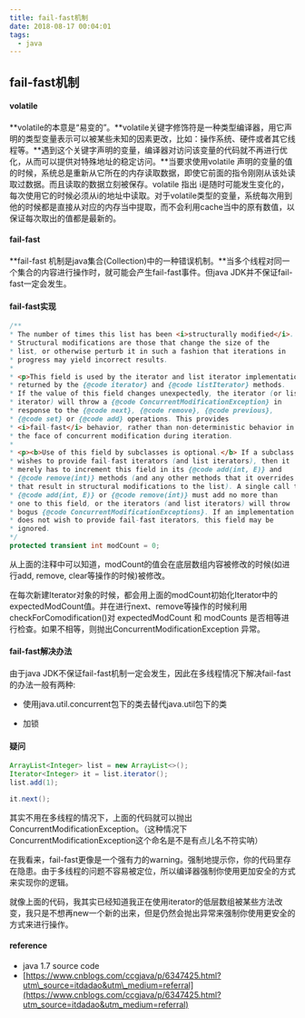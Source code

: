 ```yaml
---
title: fail-fast机制
date: 2018-08-17 00:04:01
tags:
  - java
---
```



## fail-fast机制

#### **volatile**

**volatile的本意是“易变的”。**volatile关键字修饰符是一种类型编译器，用它声明的类型变量表示可以被某些未知的因素更改，比如：操作系统、硬件或者其它线程等。**遇到这个关键字声明的变量，编译器对访问该变量的代码就不再进行优化，从而可以提供对特殊地址的稳定访问。**当要求使用volatile 声明的变量的值的时候，系统总是重新从它所在的内存读取数据，即使它前面的指令刚刚从该处读取过数据。而且读取的数据立刻被保存。volatile 指出 i是随时可能发生变化的，每次使用它的时候必须从i的地址中读取。对于volatile类型的变量，系统每次用到他的时候都是直接从对应的内存当中提取，而不会利用cache当中的原有数值，以保证每次取出的值都是最新的。

#### fail-fast

**fail-fast 机制是java集合\(Collection\)中的一种错误机制。**当多个线程对同一个集合的内容进行操作时，就可能会产生fail-fast事件。但java JDK并不保证fail-fast一定会发生。

#### fail-fast实现

```java
/**
* The number of times this list has been <i>structurally modified</i>.
* Structural modifications are those that change the size of the
* list, or otherwise perturb it in such a fashion that iterations in
* progress may yield incorrect results.
*
* <p>This field is used by the iterator and list iterator implementation
* returned by the {@code iterator} and {@code listIterator} methods.
* If the value of this field changes unexpectedly, the iterator (or list
* iterator) will throw a {@code ConcurrentModificationException} in
* response to the {@code next}, {@code remove}, {@code previous},
* {@code set} or {@code add} operations. This provides
* <i>fail-fast</i> behavior, rather than non-deterministic behavior in
* the face of concurrent modification during iteration.
*
* <p><b>Use of this field by subclasses is optional.</b> If a subclass
* wishes to provide fail-fast iterators (and list iterators), then it
* merely has to increment this field in its {@code add(int, E)} and
* {@code remove(int)} methods (and any other methods that it overrides
* that result in structural modifications to the list). A single call to
* {@code add(int, E)} or {@code remove(int)} must add no more than
* one to this field, or the iterators (and list iterators) will throw
* bogus {@code ConcurrentModificationExceptions}. If an implementation
* does not wish to provide fail-fast iterators, this field may be
* ignored.
*/
protected transient int modCount = 0;
```

从上面的注释中可以知道，modCount的值会在底层数组内容被修改的时候(如进行add, remove, clear等操作的时候)被修改。

在每次新建Iterator对象的时候，都会用上面的modCount初始化Iterator中的expectedModCount值。并在进行next、remove等操作的时候利用checkForComodification\(\)对 expectedModCount 和 modCounts 是否相等进行检查。如果不相等，则抛出ConcurrentModificationException 异常。

#### fail-fast解决办法

由于java JDK不保证fail-fast机制一定会发生，因此在多线程情况下解决fail-fast的办法一般有两种:

* 使用java.util.concurrent包下的类去替代java.util包下的类

* 加锁

#### 疑问

```java
ArrayList<Integer> list = new ArrayList<>();
Iterator<Integer> it = list.iterator();
list.add(1);

it.next();
```

其实不用在多线程的情况下，上面的代码就可以抛出ConcurrentModificationException。（这种情况下ConcurrentModificationException这个命名是不是有点儿名不符实呐）

在我看来，fail-fast更像是一个强有力的warning。强制地提示你，你的代码里存在隐患。由于多线程的问题不容易被定位，所以编译器强制你使用更加安全的方式来实现你的逻辑。

就像上面的代码，我其实已经知道我正在使用iterator的低层数组被某些方法改变，我只是不想再new一个新的出来，但是仍然会抛出异常来强制你使用更安全的方式来进行操作。

#### reference

* java 1.7 source code
* [https://www.cnblogs.com/ccgjava/p/6347425.html?utm\_source=itdadao&utm\_medium=referral](https://www.cnblogs.com/ccgjava/p/6347425.html?utm_source=itdadao&utm_medium=referral)
